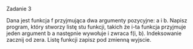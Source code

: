 Zadanie 3

Dana jest funkcja f przyjmująca dwa argumenty pozycyjne: a i b. Napisz program, który stworzy listę stu funkcji, takich że i-ta funkcja przyjmuje jeden argument b a następnie wywołuje i zwraca f(i, b). Indeksowanie zacznij od zera. Listę funkcji zapisz pod zmienną wyjscie.
